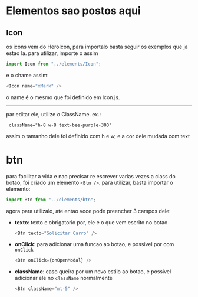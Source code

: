 # Elementos sao postos aqui

## Icon

os icons vem do HeroIcon, para importalo basta seguir os exemplos que ja estao
la.
para utilizar, importe o assim

```js
import Icon from "../elements/Icon";
```

e o chame assim:

```js
<Icon name="xMark" />
```

o name é o mesmo que foi definido em Icon.js.

---

par editar ele, utilize o ClassName.
ex.:

` className="h-8 w-8 text-bee-purple-300"`

assim o tamanho dele foi definido com h e w, e a cor dele mudada com text

# btn

para facilitar a vida e nao precisar re escrever varias vezes a class do botao,
foi criado um elemento `<Btn />`.
para utilizar, basta importar o elemento:

```js
import Btn from "../elements/btn";
```

agora para utilizalo, ate entao voce pode preencher 3 campos dele:

- **texto**: texto e obrigatorio por, ele e o que vem escrito no botao

   ```js
   <Btn texto="Solicitar Carro" />
   ```

- **onClick**: para adicionar uma funcao ao botao, e possivel por com `onClick`

   ```js
   <Btn onClick={onOpenModal} />
   ```

- **className**: caso queira por um novo estilo ao botao, e possivel adicionar ele no `className` normalmente
   ```js
   <Btn className="mt-5" />
   ```
